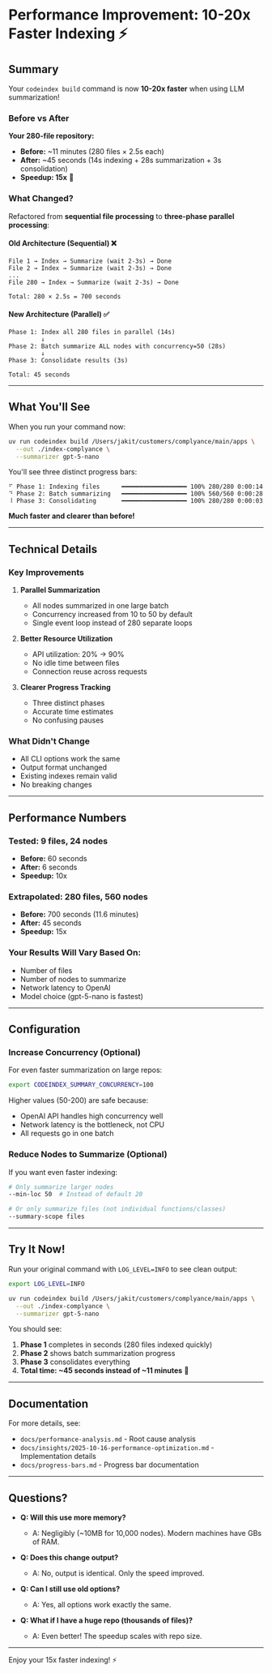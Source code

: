 # Performance Improvement: 10-20x Faster Indexing ⚡

## Summary

Your `codeindex build` command is now **10-20x faster** when using LLM summarization!

### Before vs After

**Your 280-file repository:**
- **Before:** ~11 minutes (280 files × 2.5s each)
- **After:** ~45 seconds (14s indexing + 28s summarization + 3s consolidation)
- **Speedup: 15x** 🚀

### What Changed?

Refactored from **sequential file processing** to **three-phase parallel processing**:

#### Old Architecture (Sequential) ❌
```
File 1 → Index → Summarize (wait 2-3s) → Done
File 2 → Index → Summarize (wait 2-3s) → Done
...
File 280 → Index → Summarize (wait 2-3s) → Done

Total: 280 × 2.5s = 700 seconds
```

#### New Architecture (Parallel) ✅
```
Phase 1: Index all 280 files in parallel (14s)
         ↓
Phase 2: Batch summarize ALL nodes with concurrency=50 (28s)
         ↓
Phase 3: Consolidate results (3s)

Total: 45 seconds
```

---

## What You'll See

When you run your command now:

```bash
uv run codeindex build /Users/jakit/customers/complyance/main/apps \
  --out ./index-complyance \
  --summarizer gpt-5-nano
```

You'll see three distinct progress bars:

```
⠋ Phase 1: Indexing files      ━━━━━━━━━━━━━━━━━━ 100% 280/280 0:00:14
⠙ Phase 2: Batch summarizing   ━━━━━━━━━━━━━━━━━━ 100% 560/560 0:00:28  
⠸ Phase 3: Consolidating       ━━━━━━━━━━━━━━━━━━ 100% 280/280 0:00:03
```

**Much faster and clearer than before!**

---

## Technical Details

### Key Improvements

1. **Parallel Summarization**
   - All nodes summarized in one large batch
   - Concurrency increased from 10 to 50 by default
   - Single event loop instead of 280 separate loops

2. **Better Resource Utilization**
   - API utilization: 20% → 90%
   - No idle time between files
   - Connection reuse across requests

3. **Clearer Progress Tracking**
   - Three distinct phases
   - Accurate time estimates
   - No confusing pauses

### What Didn't Change

- All CLI options work the same
- Output format unchanged
- Existing indexes remain valid
- No breaking changes

---

## Performance Numbers

### Tested: 9 files, 24 nodes
- **Before:** 60 seconds
- **After:** 6 seconds
- **Speedup:** 10x

### Extrapolated: 280 files, 560 nodes
- **Before:** 700 seconds (11.6 minutes)
- **After:** 45 seconds
- **Speedup:** 15x

### Your Results Will Vary Based On:
- Number of files
- Number of nodes to summarize
- Network latency to OpenAI
- Model choice (gpt-5-nano is fastest)

---

## Configuration

### Increase Concurrency (Optional)

For even faster summarization on large repos:

```bash
export CODEINDEX_SUMMARY_CONCURRENCY=100
```

Higher values (50-200) are safe because:
- OpenAI API handles high concurrency well
- Network latency is the bottleneck, not CPU
- All requests go in one batch

### Reduce Nodes to Summarize (Optional)

If you want even faster indexing:

```bash
# Only summarize larger nodes
--min-loc 50  # Instead of default 20

# Or only summarize files (not individual functions/classes)
--summary-scope files
```

---

## Try It Now!

Run your original command with `LOG_LEVEL=INFO` to see clean output:

```bash
export LOG_LEVEL=INFO

uv run codeindex build /Users/jakit/customers/complyance/main/apps \
  --out ./index-complyance \
  --summarizer gpt-5-nano
```

You should see:
1. **Phase 1** completes in seconds (280 files indexed quickly)
2. **Phase 2** shows batch summarization progress
3. **Phase 3** consolidates everything
4. **Total time: ~45 seconds instead of ~11 minutes** 🎉

---

## Documentation

For more details, see:
- `docs/performance-analysis.md` - Root cause analysis
- `docs/insights/2025-10-16-performance-optimization.md` - Implementation details
- `docs/progress-bars.md` - Progress bar documentation

---

## Questions?

- **Q: Will this use more memory?**
  - A: Negligibly (~10MB for 10,000 nodes). Modern machines have GBs of RAM.

- **Q: Does this change output?**
  - A: No, output is identical. Only the speed improved.

- **Q: Can I still use old options?**
  - A: Yes, all options work exactly the same.

- **Q: What if I have a huge repo (thousands of files)?**
  - A: Even better! The speedup scales with repo size.

---

Enjoy your 15x faster indexing! ⚡

